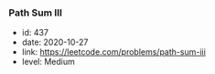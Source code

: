 ### Path Sum III

* id: 437
* date: 2020-10-27
* link: https://leetcode.com/problems/path-sum-iii
* level: Medium
